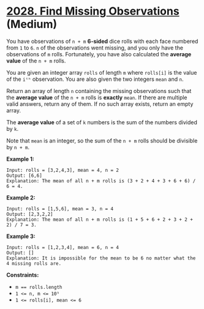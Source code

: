 # [2028. Find Missing Observations][link] (Medium)

[link]: https://leetcode.cn/problems/find-missing-observations/

You have observations of `n + m` **6-sided** dice rolls with each face numbered from `1` to `6`. `n`
of the observations went missing, and you only have the observations of `m` rolls. Fortunately, you
have also calculated the **average value** of the `n + m` rolls.

You are given an integer array `rolls` of length `m` where `rolls[i]` is the value of the `iᵗʰ`
observation. You are also given the two integers `mean` and `n`.

Return an array of length  `n` containing the missing observations such that the **average value**
of the  `n + m` rolls is **exactly** `mean`. If there are multiple valid answers, return any of
them. If no such array exists, return an empty array.

The **average value** of a set of `k` numbers is the sum of the numbers divided by `k`.

Note that `mean` is an integer, so the sum of the `n + m` rolls should be divisible by `n + m`.

**Example 1:**

```
Input: rolls = [3,2,4,3], mean = 4, n = 2
Output: [6,6]
Explanation: The mean of all n + m rolls is (3 + 2 + 4 + 3 + 6 + 6) / 6 = 4.
```

**Example 2:**

```
Input: rolls = [1,5,6], mean = 3, n = 4
Output: [2,3,2,2]
Explanation: The mean of all n + m rolls is (1 + 5 + 6 + 2 + 3 + 2 + 2) / 7 = 3.
```

**Example 3:**

```
Input: rolls = [1,2,3,4], mean = 6, n = 4
Output: []
Explanation: It is impossible for the mean to be 6 no matter what the 4 missing rolls are.
```

**Constraints:**

- `m == rolls.length`
- `1 <= n, m <= 10⁵`
- `1 <= rolls[i], mean <= 6`
